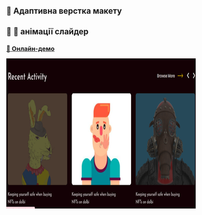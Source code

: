 
## 👩 Адаптивна верстка макету 
##  🧩 🚀 анімації слайдер 
### [🔗 Онлайн-демо](https://alexsand-r.github.io/zerro/)
<p align="center">
  <img src="img/67.png" alt="Image 1" width="800" height="400">
</p>
